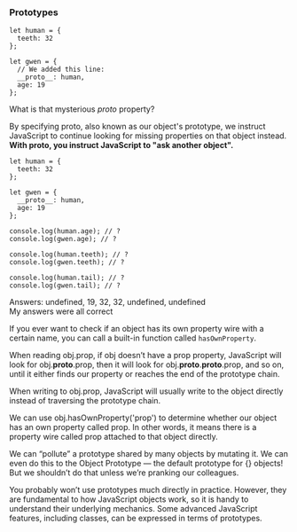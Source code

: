 ### Prototypes

```
let human = {
  teeth: 32
};

let gwen = {
  // We added this line:
  __proto__: human,
  age: 19
};
```

What is that mysterious _proto_ property?

By specifying proto, also known as our object's prototype, we instruct JavaScript to continue looking for missing properties on that object instead. <b>With proto, you instruct JavaScript to "ask another object".</b>

```
let human = {
  teeth: 32
};

let gwen = {
  __proto__: human,
  age: 19
};

console.log(human.age); // ?
console.log(gwen.age); // ?

console.log(human.teeth); // ?
console.log(gwen.teeth); // ?

console.log(human.tail); // ?
console.log(gwen.tail); // ?
```

Answers: undefined, 19, 32, 32, undefined, undefined  
My answers were all correct

If you ever want to check if an object has its own property wire with a certain name, you can call a built-in function called ```hasOwnProperty```. 

When reading obj.prop, if obj doesn’t have a prop property, JavaScript will look for obj.__proto__.prop, then it will look for obj.__proto__.__proto__.prop, and so on, until it either finds our property or reaches the end of the prototype chain.

When writing to obj.prop, JavaScript will usually write to the object directly instead of traversing the prototype chain.

We can use obj.hasOwnProperty('prop') to determine whether our object has an own property called prop. In other words, it means there is a property wire called prop attached to that object directly.

We can “pollute” a prototype shared by many objects by mutating it. We can even do this to the Object Prototype — the default prototype for {} objects! But we shouldn’t do that unless we’re pranking our colleagues.

You probably won’t use prototypes much directly in practice. However, they are fundamental to how JavaScript objects work, so it is handy to understand their underlying mechanics. Some advanced JavaScript features, including classes, can be expressed in terms of prototypes.